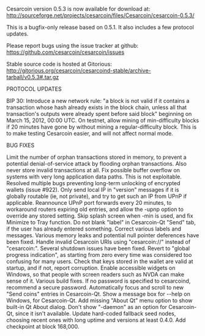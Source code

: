 Cesarcoin version 0.5.3 is now available for download at:
http://sourceforge.net/projects/cesarcoin/files/Cesarcoin/cesarcoin-0.5.3/

This is a bugfix-only release based on 0.5.1.
It also includes a few protocol updates.

Please report bugs using the issue tracker at github:
https://github.com/cesarcoin/cesarcoin/issues

Stable source code is hosted at Gitorious:
http://gitorious.org/cesarcoin/cesarcoind-stable/archive-tarball/v0.5.3#.tar.gz

PROTOCOL UPDATES

BIP 30: Introduce a new network rule: "a block is not valid if it contains a transaction whose hash already exists in the block chain, unless all that transaction's outputs were already spent before said block" beginning on March 15, 2012, 00:00 UTC.
On testnet, allow mining of min-difficulty blocks if 20 minutes have gone by without mining a regular-difficulty block. This is to make testing Cesarcoin easier, and will not affect normal mode.

BUG FIXES

Limit the number of orphan transactions stored in memory, to prevent a potential denial-of-service attack by flooding orphan transactions. Also never store invalid transactions at all.
Fix possible buffer overflow on systems with very long application data paths. This is not exploitable.
Resolved multiple bugs preventing long-term unlocking of encrypted wallets
(issue #922).
Only send local IP in "version" messages if it is globally routable (ie, not private), and try to get such an IP from UPnP if applicable.
Reannounce UPnP port forwards every 20 minutes, to workaround routers expiring old entries, and allow the -upnp option to override any stored setting.
Skip splash screen when -min is used, and fix Minimize to Tray function.
Do not blank "label" in Cesarcoin-Qt "Send" tab, if the user has already entered something.
Correct various labels and messages.
Various memory leaks and potential null pointer deferences have been fixed.
Handle invalid Cesarcoin URIs using "cesarcoin://" instead of "cesarcoin:".
Several shutdown issues have been fixed.
Revert to "global progress indication", as starting from zero every time was considered too confusing for many users.
Check that keys stored in the wallet are valid at startup, and if not, report corruption.
Enable accessible widgets on Windows, so that people with screen readers such as NVDA can make sense of it.
Various build fixes.
If no password is specified to cesarcoind, recommend a secure password.
Automatically focus and scroll to new "Send coins" entries in Cesarcoin-Qt.
Show a message box for --help on Windows, for Cesarcoin-Qt.
Add missing "About Qt" menu option to show built-in Qt About dialog.
Don't show "-daemon" as an option for Cesarcoin-Qt, since it isn't available.
Update hard-coded fallback seed nodes, choosing recent ones with long uptime and versions at least 0.4.0.
Add checkpoint at block 168,000.
